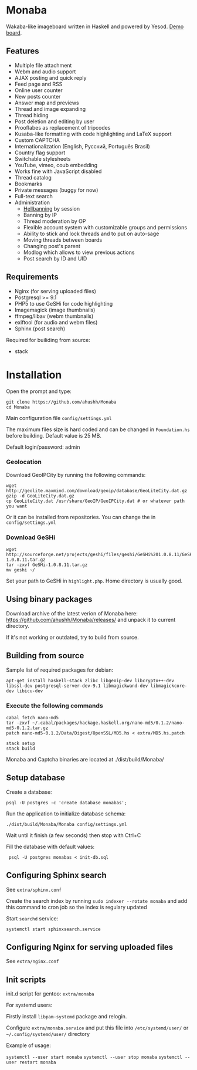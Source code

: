 Monaba
======

Wakaba-like imageboard written in Haskell and powered by Yesod. [Demo board](http://haibane.ru).

Features
------
* Multiple file attachment
* Webm and audio support
* AJAX posting and quick reply
* Feed page and RSS
* Online user counter
* New posts counter
* Answer map and previews
* Thread and image expanding
* Thread hiding
* Post deletion and editing by user
* Prooflabes as replacement of tripcodes
* Kusaba-like formatting with code highlighting and LaTeX support
* Custom CAPTCHA
* Internationalization (English, Русский, Português Brasil)
* Country flag support
* Switchable stylesheets
* YouTube, vimeo, coub embedding
* Works fine with JavaScript disabled
* Thread catalog
* Bookmarks
* Private messages (buggy for now)
* Full-text search
* Administration
    - [Hellbanning](http://en.wikipedia.org/wiki/Hellbanning) by session
    - Banning by IP
    - Thread moderation by OP
    - Flexible account system with customizable groups and permissions
    - Ability to stick and lock threads and to put on auto-sage
    - Moving threads between boards
    - Changing post's parent
    - Modlog which allows to view previous actions
    - Post search by ID and UID

Requirements
------
* Nginx (for serving uploaded files)
* Postgresql >= 9.1
* PHP5 to use GeSHi for code highlighting
* Imagemagick (image thumbnails)
* ffmpeg/libav (webm thumbnails)
* exiftool (for audio and webm files)
* Sphinx (post search)

Required for builiding from source:

* stack

Installation
======

Open the prompt and type:

    git clone https://github.com/ahushh/Monaba
    cd Monaba

Main configuration file `config/settings.yml`

The maximum files size is hard coded and can be changed in `Foundation.hs` before building. Default value is 25 MB.

Default login/password: admin

### Geolocation

Download GeoIPCity by running the following commands:

    wget http://geolite.maxmind.com/download/geoip/database/GeoLiteCity.dat.gz
    gzip -d GeoLiteCity.dat.gz
    cp GeoLiteCity.dat /usr/share/GeoIP/GeoIPCity.dat # or whatever path you want

Or it can be installed from repositories. You can change the  in `config/settings.yml`

### Download GeSHi

    wget http://sourceforge.net/projects/geshi/files/geshi/GeSHi%201.0.8.11/GeSHi-1.0.8.11.tar.gz
    tar -zxvf GeSHi-1.0.8.11.tar.gz
    mv geshi ~/

Set your path to GeSHi in `highlight.php`. Home directory is usually good.

## Using binary packages

Download archive of the latest verion of Monaba here: https://github.com/ahushh/Monaba/releases/ and unpack it to current directory. 

If it's not working or outdated, try to build from source.

## Building from source

Sample list of required packages for debian:

    apt-get install haskell-stack zlibc libgeoip-dev libcrypto++-dev libssl-dev postgresql-server-dev-9.1 libmagickwand-dev libmagickcore-dev libicu-dev

### Execute the following commands

    cabal fetch nano-md5
    tar -zxvf ~/.cabal/packages/hackage.haskell.org/nano-md5/0.1.2/nano-md5-0.1.2.tar.gz
    patch nano-md5-0.1.2/Data/Digest/OpenSSL/MD5.hs < extra/MD5.hs.patch

    stack setup
    stack build

Monaba and Captcha binaries are located at ./dist/build/Monaba/

## Setup database

Create a database:

    psql -U postgres -c 'create database monabas';

Run the application to initialize database schema:

    ./dist/build/Monaba/Monaba config/settings.yml

Wait until it finish (a few seconds) then stop with Ctrl+C

Fill the database with default values:

     psql -U postgres monabas < init-db.sql

## Configuring Sphinx search

See `extra/sphinx.conf`

Create the search index by running `sudo indexer --rotate monaba` and add this command to cron job so the index is regulary updated

Start `searchd` service:

`systemctl start sphinxsearch.service`

## Configuring Nginx for serving uploaded files

See `extra/nginx.conf`

## Init scripts

init.d script for gentoo: `extra/monaba`

For systemd users:

Firstly install `libpam-systemd` package and relogin.

Configure `extra/monaba.service` and put this file into `/etc/systemd/user/` or `~/.config/systemd/user/` directory

Example of usage:

`systemctl --user start monaba`
`systemctl --user stop monaba`
`systemctl --user restart monaba`

